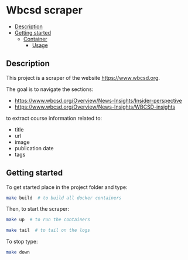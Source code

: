 # Wbcsd scraper

- [Description](#description)
- [Getting started](#getting-started)
  - [Container](#container)
    - [Usage](#usage)

## Description
This project is a scraper of the website https://www.wbcsd.org.

The goal is to navigate the sections:
- https://www.wbcsd.org/Overview/News-Insights/Insider-perspective
- https://www.wbcsd.org/Overview/News-Insights/WBCSD-insights

to extract course information related to:
- title
- url
- image
- publication date
- tags

## Getting started

To get started place in the project folder and type:

```sh
make build  # to build all docker containers
```

Then, to start the scraper:
```sh
make up  # to run the containers

make tail  # to tail on the logs
```

To stop type:
```sh
make down
```
